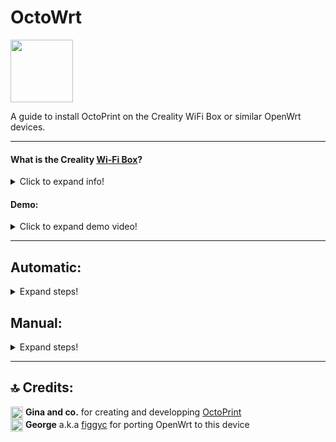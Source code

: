 # OctoWrt

<p align="left">
<img height=100 src="img/OctoPrint+OpenWrt.png">
</p>

A guide to install OctoPrint on the Creality WiFi Box or similar OpenWrt devices.

------------------

#### What is the Creality [Wi-Fi Box](https://www.creality.com/goods-detail/creality-box-3d-printer)?

<details>
  <summary>Click to expand info!</summary>

[<img align=center src="https://user-images.githubusercontent.com/40600040/128502047-f25d9156-31a8-4bc9-b0ed-45200cdfe411.png">](https://www.creality.com/goods-detail/creality-box-3d-printer)  
  = A router box device released by Creality meant to add cloud control to your printer. Comes with closed source and proprietary software. However, some people might not like that.

**Specifications:**

 (_taken form figgyc's commit_)

- **SoC**: MediaTek MT7688AN @ 580 MHz  
- **Flash**: BoyaMicro BY25Q128AS (16 MiB, SPI NOR)  
- **RAM**: 128 MiB DDR2 (Winbond W971GG6SB-25)  
- **Peripheral**: Genesys Logic GL850G 2 port USB 2.0 hub  
- **I/O**: 1x 10/100 Ethernet port, microSD SD-XC Class 10 slot, 4x LEDs, 2x USB 2.0 ports, micro USB input (for power only), reset button  
- **FCC ID**: 2AXH6CREALITY-BOX  
- **UART**: test pads: (square on silkscreen) 3V3, TX, RX, GND; default baudrate: 57600  
  
  </details>
  

#### Demo:
<details>
  <summary>Click to expand demo video!</summary>

https://user-images.githubusercontent.com/40600040/128418449-79f69b98-8f81-4315-b18a-8869d186eed6.mp4

</details>

------------------
## Automatic:

<details>
  <summary>Expand steps!</summary>

  #### 1. Flash Openwrt following guide [here:](https://github.com/ihrapsa/OctoWrt/tree/main/firmware/OpenWrt_snapshot)
       Once flashed setup internet access on the box (either Wi-Fi client or wired connection)
  
 <details>
  <summary>Expand Internet setup!</summary>
 
- Make sure you've flahsed/sysupgraded latest `.bin` file from `/Firmware/OpenWrt_snapshot/` or from latest release.
- Connect to the `OpenWrt` access point
- Access LuCi web interface and log in on `192.168.1.1:81`
- _(**optional** but recommended)_ Add a password to the `OctoWrt` access point: `Wireless` -> Under wireless overview `EDIT` the `OpenWrt` interface -> `Wireless Security` -> Choose an encryption -> set a password -> `Save` -> `Save & Apply`
- _(**optional** but recommended)_ Add a password: `System` -> `Administration` -> `Router Password`
- ❗If your home network subnet is on 1 (192.168.1.x), in order to avoid any ip conflicts, change the static ip of the box LAN from 192.168.1.1 to something like 192.168.3.1. To do that access the luci webinterface -> `Network` -> `Interfaces` and edit the static ip -> `Save` -> press the down arow on the Save&Apply button -> `Apply Unchecked`. You can now access luci on the new ip and continue configureing Client setup. 
- Connect as a client to your Internet router: `Network` -> `Wireless` -> `SCAN` -> `Join Network` -> check `Lock to BSSID` -> `Create/Assign Firewall zone` then under `custom` type `wwan` enter -> `Submit` -> `Save` -> `Dropdown arrow -> Apply Unchecked` -> `Apply Unchecked`
- Connect back to your main internet router and find the new box's ip inside the `DHCP` list.
- ❗  Access the terminal tab (`Services` -> `Terminal`) ❗ If terminal tab is not working go to `Config` tab and change `Interface` to the interface you are connecting through the box (your wireless router SSID for example) -> `Save & Apply`.
- Proceed with step 2
   
  </details>
  
  #### 2. Execute extroot script:
  ```
  cd /tmp
  wget https://github.com/chepo92/OctoWrt/raw/main/scripts/1_format_extroot.sh
  chmod +x 1_format_extroot.sh
  ./1_format_extroot.sh
  ```
  #### 3. Execute install script:
  ```
  cd /tmp
  wget https://github.com/chepo92/OctoWrt/raw/main/scripts/2_octoprint_install.sh
  chmod +x 2_octoprint_install.sh
  ./2_octoprint_install.sh
  ```
  
  
  #### 4. Access Octoprint UI on port 5000
  
  ```
  http://box-ip:5000
  ```
  
  When prompted use the following **server commands**:

    - Restart OctoPrint : `/etc/init.d/octoprint restart`  
    - Restart system : `reboot`  
    - Shutdown system : `poweroff`  

  For **webcam** support:  
  
  `/etc/config/mjpg-streamer` is the configuration file. Modify that to change resolution, fps, user, pass etc.  
  
  Inside OctoPrint snapshot and stream fields add the following:  
  - Stream URL: `http://your-box-ip:8080/?action=stream`  
  - Snapshot URL: `http://your-box-ip:8080/?action=snapshot` 
  - ffmpeg binary path as: `/usr/bin/ffmpeg`
  
  
</details>
  
## Manual:

<details>
  <summary>Expand steps!</summary>

## ⤵️ Preparing:

<details>
  <summary>Expand steps!</summary>
  
* **OpenWrt**: Make sure you've got OpenWrt flashed. Follow guide form [here](https://github.com/ihrapsa/OctoWrt/tree/main/firmware/OpenWrt_snapshot) -> Once flashed setup Wi-Fi client or wired connection for internet access on the box

* **Extroot**: execute [this](https://github.com/ihrapsa/KlipperWrt/blob/main/scripts/1_format_extroot.sh) script. Make sure to have a microsd plugged
  
  ```
  cd ~
  wget https://github.com/ihrapsa/KlipperWrt/raw/main/scripts/1_format_extroot.sh
  chmod +x 1_format_extroot.sh
  ./1_format_extroot.sh
  ```
  
* **Swap**: 

  ```
  opkg update && opkg install swap-utils zram-swap
  ```
  ```
  dd if=/dev/zero of=/overlay/swap.page bs=1M count=512;
  mkswap /overlay/swap.page;
  swapon /overlay/swap.page;
  mount -o remount,size=256M /tmp;
  ```
  ```
  rm /etc/rc.local;
  cat << "EOF" > /etc/rc.local
  # Put your custom commands here that should be executed once
  # the system init finished. By default this file does nothing.
  ###activate the swap file on the SD card  
  swapon /overlay/swap.page  
  ###expand /tmp space  
  mount -o remount,size=256M /tmp
  exit 0
  EOF
  ```
  
</details>

## ⤵️ Installing:

<details>
  <summary>Expand steps!</summary>

#### 1. Install OpenWrt dependencies:

```
opkg update
opkg install gcc make unzip htop wget-ssl git-http
opkg install v4l-utils mjpg-streamer-input-uvc mjpg-streamer-output-http mjpg-streamer-www
```
By default mjpg-streamer comes with username=openwrt and password=openwrt. If you don't want them do:

```
uci delete mjpg-streamer.core.username
uci delete mjpg-streamer.core.password
```

------------------------------

* **Python 3**:

⚠️ _It is recommended to use the python 3 approach since python 2 got deprecated since January 1st, 2020. However, if you want older versions of Octoprint, python 2 approach might be the only way._

Install python 3 packages
```
opkg install python3 python3-pip python3-dev python3-psutil python3-netifaces python3-pillow
pip install --upgrade setuptools
pip install --upgrade pip
```
 
--------------------

#### 2. Install Octoprint:

`pip install Octoprint==1.8.1`

#### 3. Create octoprint service:
  
  <details>
    <summary> Expand </summary>
  
  ```
  cat << "EOF" > /etc/init.d/octoprint
  #!/bin/sh /etc/rc.common
  # Copyright (C) 2009-2014 OpenWrt.org
  # Put this inside /etc/init.d/

  START=91
  STOP=10
  USE_PROCD=1


  start_service() {
      procd_open_instance
      procd_set_param command octoprint serve --iknowwhatimdoing
      procd_set_param respawn
      procd_set_param stdout 1
      procd_set_param stderr 1
      procd_close_instance
  }
  EOF
  ```
  </details>
  
#### 4. Make it executable:

```
chmod +x /etc/init.d/octoprint
```
#### 5. Enable the service:

```
service octoprint enable
``` 

#### 6. Reboot and wait a while

```
reboot
```

▶️ _**Note!**_  
_Booting on the last versions takes a while (~5 minutes). Once booted however, everything works as expected. If you care that much about this you can install older versions (v1.0.0 for example) that are much lighter but are not plugin enabled. Only Temps, Control, Webcam and Gcode preview._
  
#### 7. First setup
  
<details>
  <summary> Expand steps </summary>
  
Access Octoprint UI on port 5000
  
```
http://box-ip:5000
```
  
When prompted use thefollowing **server commands**:

  - Restart OctoPrint : `/etc/init.d/octoprint restart`  
  - Restart system : `reboot`  
  - Shutdown system : `poweroff`  

For **webcam** support:  
  
  `/etc/config/mjpg-streamer` is the configuration file. Modify that to change resolution, fps, user, pass etc.  
  Inside OctoPrint snapshot and stream fields add the following:
  - Stream URL: `http://your-box-ip:8080/?action=stream`  
  - Snapshot URL: `http://your-box-ip:8080/?action=snapshot` 
  
  If webcam not showing, unplug and replug it.  
  If you don't want webcam authentication you can comment or delete the user and password lines inside `mjpg-streamer` config file. Make sure to restart it after that:  `/etc/init.d/mjpg-streamer restart`
  
  </details>
  
  #### 8. Timelapse plugin setup
        
* _ffmpeg packages_
  
  <details> 
    <summary> Expand steps </summary>

    Before installing these ffmpeg packages delete opkg list :

    ```
    rm -rf /tmp/opkg-lists
    ```

    To download the packages use the following commands:  

    ```
    mkdir /root/ffmpeg;
    wget https://github.com/ihrapsa/OctoWrt/raw/main/packages/ffmpeg/Packages -P /root/ffmpeg;
    wget https://github.com/ihrapsa/OctoWrt/raw/main/packages/ffmpeg/Packages.gz -P /root/ffmpeg;
    wget https://github.com/ihrapsa/OctoWrt/raw/main/packages/ffmpeg/Packages.manifest -P /root/ffmpeg;
    wget https://github.com/ihrapsa/OctoWrt/raw/main/packages/ffmpeg/Packages.sig -P /root/ffmpeg;
    wget https://github.com/ihrapsa/OctoWrt/raw/main/packages/ffmpeg/alsa-lib_1.2.4-1_mipsel_24kc.ipk -P /root/ffmpeg;
    wget https://github.com/ihrapsa/OctoWrt/raw/main/packages/ffmpeg/fdk-aac_2.0.1-4_mipsel_24kc.ipk -P /root/ffmpeg;
    wget https://github.com/ihrapsa/OctoWrt/raw/main/packages/ffmpeg/ffmpeg_4.3.2-1_mipsel_24kc.ipk -P /root/ffmpeg;
    wget https://github.com/ihrapsa/OctoWrt/raw/main/packages/ffmpeg/ffprobe_4.3.2-1_mipsel_24kc.ipk -P /root/ffmpeg;
    wget https://github.com/ihrapsa/OctoWrt/raw/main/packages/ffmpeg/libatomic1_8.4.0-3_mipsel_24kc.ipk -P /root/ffmpeg;
    wget https://github.com/ihrapsa/OctoWrt/raw/main/packages/ffmpeg/libbz21.0_1.0.8-1_mipsel_24kc.ipk -P /root/ffmpeg;
    wget https://github.com/ihrapsa/OctoWrt/raw/main/packages/ffmpeg/libffmpeg-full_4.3.2-1_mipsel_24kc.ipk -P /root/ffmpeg;
    wget https://github.com/ihrapsa/OctoWrt/raw/main/packages/ffmpeg/libgmp10_6.2.1-1_mipsel_24kc.ipk -P /root/ffmpeg;
    wget https://github.com/ihrapsa/OctoWrt/raw/main/packages/ffmpeg/libgnutls_3.7.2-1_mipsel_24kc.ipk -P /root/ffmpeg;
    wget https://github.com/ihrapsa/OctoWrt/raw/main/packages/ffmpeg/libnettle8_3.6-1_mipsel_24kc.ipk -P /root/ffmpeg;
    wget https://github.com/ihrapsa/OctoWrt/raw/main/packages/ffmpeg/libx264_2020-10-26-1_mipsel_24kc.ipk -P /root/ffmpeg;
    wget https://github.com/ihrapsa/OctoWrt/raw/main/packages/ffmpeg/shine_3.1.1-1_mipsel_24kc.ipk -P /root/ffmpeg;
    ```

    Files will download to `/root/ffmpeg`  
    To install them:

    ```
    cd /root/ffmpeg
    opkg install *.ipk --force-overwrite
    ```
  </details>

* _ffmpeg bin path_
  
  <details>
    <summary> Expand steps </summary>
    
    In octoprint settings set the ffmpeg binary path as:
    
    ```
    /usr/bin/ffmpeg
    ```
    
   </details
  
</details>

</details>

-------------------------

## 🔝 Credits:

<img width=20 align=center src="https://user-images.githubusercontent.com/40600040/128488418-c703c383-1835-49a0-aa41-eadee0671ab7.png">  **Gina and co.** for creating and developping [OctoPrint](https://github.com/OctoPrint/OctoPrint)  
<img width=20 align=center src="https://user-images.githubusercontent.com/40600040/128488057-52b688f7-25d5-46e1-9ac8-bb5309384d98.png">  **George** a.k.a [figgyc](https://github.com/figgyc) for porting OpenWrt to this device  
